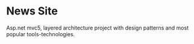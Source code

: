 # News Site

Asp.net mvc5, layered architecture project with design patterns and most popular tools-technologies.
